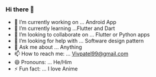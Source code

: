 ### Hi there 👋

<!--
**vivekpatel99/Vivekpatel99** is a ✨ _special_ ✨ repository because its `README.md` (this file) appears on your GitHub profile.

<!-- Here are some ideas to get you started: -->

- 🔭 I’m currently working on ... Android App
- 🌱 I’m currently learning ...Flutter and Dart
- 👯 I’m looking to collaborate on ... Flutter or Python apps
- 🤔 I’m looking for help with ... Software design pattern
- 💬 Ask me about ... Anything
- 📫 How to reach me: ... Vivpatel99@gmail.com 
- 😄 Pronouns: ... He/Him
- ⚡ Fun fact: ... I love Anime

